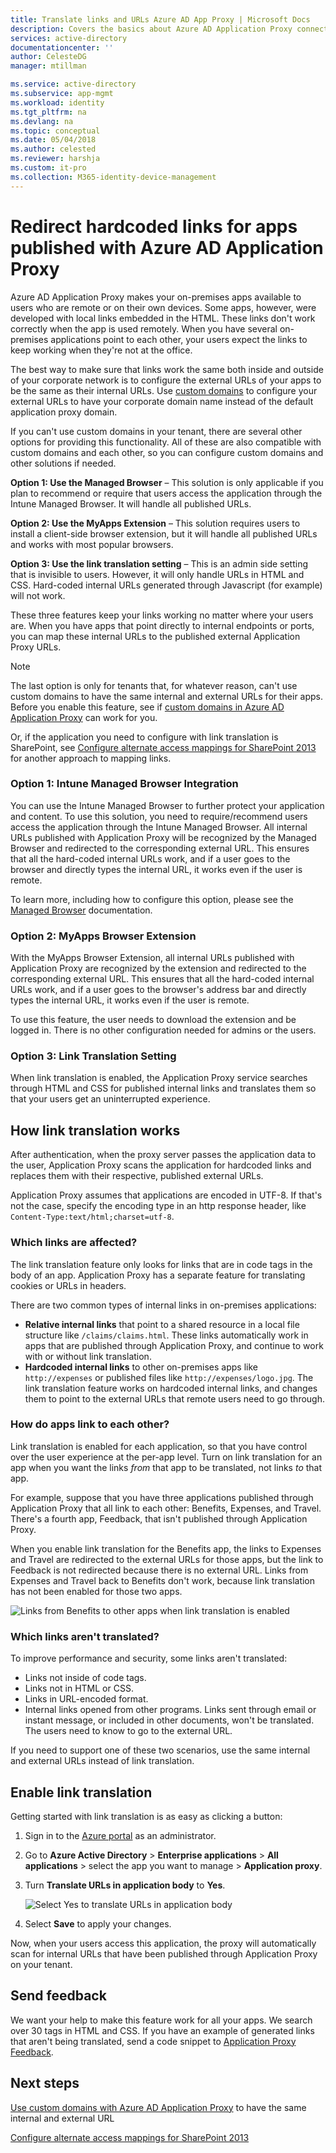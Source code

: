 ```yaml
---
title: Translate links and URLs Azure AD App Proxy | Microsoft Docs
description: Covers the basics about Azure AD Application Proxy connectors.
services: active-directory
documentationcenter: ''
author: CelesteDG
manager: mtillman

ms.service: active-directory
ms.subservice: app-mgmt
ms.workload: identity
ms.tgt_pltfrm: na
ms.devlang: na
ms.topic: conceptual
ms.date: 05/04/2018
ms.author: celested
ms.reviewer: harshja
ms.custom: it-pro
ms.collection: M365-identity-device-management
---
```


# Redirect hardcoded links for apps published with Azure AD Application Proxy

Azure AD Application Proxy makes your on-premises apps available to users who are remote or on their own devices. Some apps, however, were developed with local links embedded in the HTML. These links don't work correctly when the app is used remotely. When you have several on-premises applications point to each other, your users expect the links to keep working when they're not at the office. 

The best way to make sure that links work the same both inside and outside of your corporate network is to configure the external URLs of your apps to be the same as their internal URLs. Use [custom domains](application-proxy-configure-custom-domain.md) to configure your external URLs to have your corporate domain name instead of the default application proxy domain.


If you can't use custom domains in your tenant, there are several other options for providing this functionality. All of these are also compatible with custom domains and each other, so you can configure custom domains and other solutions if needed. 

**Option 1: Use the Managed Browser** – This solution is only applicable if you plan to recommend or require that users access the application through the Intune Managed Browser. It will handle all published URLs. 

**Option 2: Use the MyApps Extension** – This solution requires users to install a client-side browser extension, but it will handle all published URLs and works with most popular browsers. 

**Option 3: Use the link translation setting** – This is an admin side setting that is invisible to users. However, it will only handle URLs in HTML and CSS. Hard-coded internal URLs generated through Javascript (for example) will not work.  

These three features keep your links working no matter where your users are. When you have apps that point directly to internal endpoints or ports, you can map these internal URLs to the published external Application Proxy URLs. 

 
> [!NOTE]
> The last option is only for tenants that, for whatever reason, can't use custom domains to have the same  internal and external URLs for their apps. Before you enable this feature, see if [custom domains in Azure AD Application Proxy](application-proxy-configure-custom-domain.md) can work for you. 
> 
> Or, if the application you need to configure with link translation is SharePoint, see [Configure alternate access mappings for SharePoint 2013](https://technet.microsoft.com/library/cc263208.aspx) for another approach to mapping links. 

 
### Option 1: Intune Managed Browser Integration 

You can use the Intune Managed Browser to further protect your application and content. To use this solution, you need to require/recommend users access the application through the Intune Managed Browser. All internal URLs published with Application Proxy will be recognized by the Managed Browser and redirected to the corresponding external URL. This ensures that all the hard-coded internal URLs work, and if a user goes to the browser and directly types the internal URL, it works even if the user is remote.  

To learn more, including how to configure this option, please see the [Managed Browser](https://docs.microsoft.com/intune/app-configuration-managed-browser) documentation.  

### Option 2: MyApps Browser Extension 

With the MyApps Browser Extension, all internal URLs published with Application Proxy are recognized by the extension and redirected to the corresponding external URL. This ensures that all the hard-coded internal URLs work, and if a user goes to the browser's address bar and directly types the internal URL, it works even if the user is remote.  

To use this feature, the user needs to download the extension and be logged in. There is no other configuration needed for admins or the users. 

 

### Option 3: Link Translation Setting 

When link translation is enabled, the Application Proxy service searches through HTML and CSS for published internal links and translates them so that your users get an uninterrupted experience. 



## How link translation works

After authentication, when the proxy server passes the application data to the user, Application Proxy scans the application for hardcoded links and replaces them with their respective, published external URLs.

Application Proxy assumes that applications are encoded in UTF-8. If that's not the case, specify the encoding type in an http response header, like `Content-Type:text/html;charset=utf-8`.

### Which links are affected?

The link translation feature only looks for links that are in code tags in the body of an app. Application Proxy has a separate feature for translating cookies or URLs in headers. 

There are two common types of internal links in on-premises applications:

- **Relative internal links** that point to a shared resource in a local file structure like `/claims/claims.html`. These links automatically work in apps that are published through Application Proxy, and continue to work with or without link translation. 
- **Hardcoded internal links** to other on-premises apps like `http://expenses` or published files like `http://expenses/logo.jpg`. The link translation feature works on hardcoded internal links, and changes them to point to the external URLs that remote users need to go through.

### How do apps link to each other?

Link translation is enabled for each application, so that you have control over the user experience at the per-app level. Turn on link translation for an app when you want the links *from* that app to be translated, not links *to* that app. 

For example, suppose that you have three applications published through Application Proxy that all link to each other: Benefits, Expenses, and Travel. There's a fourth app, Feedback, that isn't published through Application Proxy.

When you enable link translation for the Benefits app, the links to Expenses and Travel are redirected to the external URLs for those apps, but the link to Feedback is not redirected because there is no external URL. Links from Expenses and Travel back to Benefits don't work, because link translation has not been enabled for those two apps.

![Links from Benefits to other apps when link translation is enabled](./media/application-proxy-configure-hard-coded-link-translation/one_app.png)

### Which links aren't translated?

To improve performance and security, some links aren't translated:

- Links not inside of code tags. 
- Links not in HTML or CSS. 
- Links in URL-encoded format.
- Internal links opened from other programs. Links sent through email or instant message, or included in other documents, won't be translated. The users need to know to go to the external URL.

If you need to support one of these two scenarios, use the same internal and external URLs instead of link translation.  

## Enable link translation

Getting started with link translation is as easy as clicking a button:

1. Sign in to the [Azure portal](https://portal.azure.com) as an administrator.
2. Go to **Azure Active Directory** > **Enterprise applications** > **All applications** > select the app you want to manage > **Application proxy**.
3. Turn **Translate URLs in application body** to **Yes**.

   ![Select Yes to translate URLs in application body](./media/application-proxy-configure-hard-coded-link-translation/select_yes.png)
4. Select **Save** to apply your changes.

Now, when your users access this application, the proxy will automatically scan for internal URLs that have been published through Application Proxy on your tenant.

## Send feedback

We want your help to make this feature work for all your apps. We search over 30 tags in HTML and CSS. If you have an example of generated links that aren't being translated, send a code snippet to [Application Proxy Feedback](mailto:aadapfeedback@microsoft.com). 

## Next steps
[Use custom domains with Azure AD Application Proxy](application-proxy-configure-custom-domain.md) to have the same internal and external URL

[Configure alternate access mappings for SharePoint 2013](https://technet.microsoft.com/library/cc263208.aspx)
